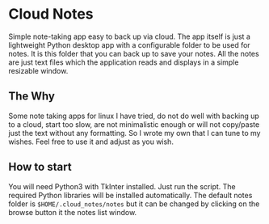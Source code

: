 # Cloud Notes

Simple note-taking app easy to back up via cloud.
The app itself is just a lightweight Python desktop app with a configurable folder to be used for notes. It is this 
folder that you can back up to save your notes. All the notes are just text files which the application reads and 
displays in a simple resizable window.

## The Why ##

Some note taking apps for linux I have tried, do not do well with backing up to a cloud, start too slow, are not 
minimalistic enough or will not copy/paste just the text without any formatting. 
So I wrote my own that I can tune to my wishes. Feel free to use it and adjust as you wish.

## How to start

You will need Python3 with TkInter installed. Just run the script. The required Python libraries will be installed 
automatically. The default notes folder is `$HOME/.cloud_notes/notes` but it can be changed by clicking on the browse 
button it the notes list window. 
